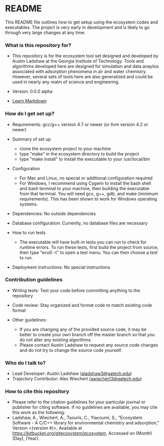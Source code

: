 # README #

This README file outlines how to get setup using the ecosystem codes and executables. The project is very early in development and is likely to go through very large changes at any time. 

### What is this repository for? ###

* This repository is for the ecosystem tool set designed and developed by Austin Ladshaw at the Georgia Institute of Technology. Tools and algorithms developed here are designed for simulation and data anaylsis associated with adsorption phenomena in air and water chemistry. However, several sets of tools here are also generalized and could be used in nearly any realm of science and engineering. 

* Version: 0.0.0 alpha

* [Learn Markdown](https://bitbucket.org/tutorials/markdowndemo)

### How do I get set up? ###

* Requirements: gcc/g++ version 4.7 or newer (or llvm version 4.2 or newer)

* Summary of set up

	+ clone the ecosystem project to your machine
	+ type "make" in the ecosystem directory to build the project
	+ type "make install" to install the executable to your /usr/local/bin

* Configuration

	+ For Mac and Linux, no special or additional configuration required
	+ For Windows, I recommend using Cygwin to install the bash shell and bash terminal to your machine, then building the executable from that terminal. You will need gcc, g++, gdb, and make (minimum requirements). This has been shown to work for Windows operating systems. 

* Dependencies: No outside dependencies

* Database configuration: Currently, no database files are necessary

* How to run tests

	+ The executable will have built-in tests you can run to check for runtime errors. To run these tests, first build the project from source, then type "eco0 -t" to open a test menu. You can then choose a test to run.

* Deployment instructions: No special instructions

### Contribution guidelines ###

* Writing tests: Test your code before committing anything to the repository

* Code review: Stay organized and format code to match existing code format

* Other guidelines: 

	+ If you are changing any of the provided source code, it may be better to create your own branch off the master branch so that you do not alter any existing algorithms. 
	+ Please contact Austin Ladshaw to request any source code changes and do not try to change the source code yourself. 

### Who do I talk to? ###

* Lead Developer: Austin Ladshaw (aladshaw3@gatech.edu)
* Trajectory Contributor: Alex Wiechert (awiechert3@gatech.edu)

### How to cite this repository ###

* Please refer to the citation guidelines for your particular journal or publisher for citing software. If no guidelines are available, you may cite this work as the following:
* Ladshaw, A., Wiechert, A., Tsouris, C., Yiacoumi, S., "Ecosystem Software - A C/C++ library for environmental chemistry and adsorption," Version <(version #)>, Available at https://bitbucket.org/gitecosystem/ecosystem, Accessed on (Month) (Day), (Year). 